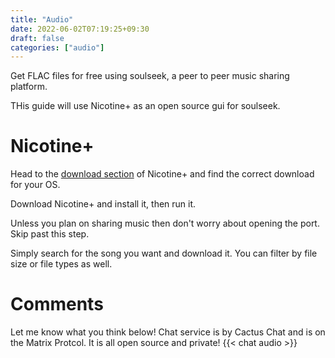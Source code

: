 ```yaml
---
title: "Audio"
date: 2022-06-02T07:19:25+09:30
draft: false
categories: ["audio"]
---
```


Get FLAC files for free using soulseek, a peer to peer music sharing platform.

THis guide will use Nicotine+ as an open source gui for soulseek.

# Nicotine+
Head to the [download section](https://nicotine-plus.org/doc/DOWNLOADS.html) of Nicotine+ and find the correct download for your OS.

Download Nicotine+ and install it, then run it.

Unless you plan on sharing music then don't worry about opening the port. Skip past this step.


Simply search for the song you want and download it. You can filter by file size or file types as well.

# Comments
Let me know what you think below! Chat service is by Cactus Chat and is on the Matrix Protcol. It is all open source and private!
{{< chat audio >}}